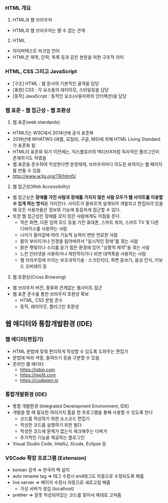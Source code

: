 ### HTML 개요
1. HTML과 웹 브라우저
 * HTML과 웹 브라우저는 뗄 수 없는 관계
 
2. HTML
 * 하이퍼텍스트 마크업 언어
 * HTML은 제목, 단락, 목록 등과 같은 본문을 위한 구조적 의미

### HTML, CSS 그리고 JavaScript
 * [구조] HTML : 웹 문서의 기본적인 골격을 담당
 * [표현] CSS : 각 요소들의 레이아웃, 스타일링을 담당
 * [동작] JavaScript : 동적인 요소(사용자와의 인터랙션)을 담당

### 웹 표준 - 웹 접근성 - 웹 호환성
 1. 웹 표준(web standards)
 * HTML5는 W3C에서 2014년에 공식 표준화
 * 2019년에 WHATWG (애플, 모질라, 구글, MS)에 의해 HTML Living Standard가 표준화 됨
 * HTML이 표준화 되기 이전에는, 익스플로러의 액티브X처럼 독자적인 플러그인이 존재하기도 하였음
 * 웹 표준을 준수하여 작성한다면 운영체제, 브라우저마다 의도된 보여지는 웹 페이지를 만들 수 있음
 * http://www.w3g.org/TR/html5/

 2. 웹 접근성(Web Accessibility)
 * 웹 접근성은 <strong>장애를 가진 사람과 장애를 가지지 않은 사람 모두가 웹 사이트를 이용할 수 있게 하는 방식</strong>을 가리킨다.
   사이트가 올바르게 설계되어 개발되고 편집되어 있을 때 모든 사용자들은 정보와 기능에 동등하게 접근할 수 있다.
 * 또한 웹 접근성은 장애를 갖지 않은 사람</strong>에게도 이점을 준다.
   * 작은 화면, 다른 입력 모드 등을 가진 휴대폰, 스마트 워치, 스마트 TV 및 다른 디바이스를 사용하는 사람
   * 나이가 들어감에 따라 기능적 능력이 변한 연로한 사람
   * 팔이 부러지거나 안경을 잃어버려서 "일시적인 장애"를 겪는 사람
   * 밝은 햇빛이나 소리를 듣기 힘든 환경에 있어 "상황적 제약"을 겪는 사람
   * 느린 인터넷을 사용하거나 제한적이거나 비싼 대역폭을 사용하는 사람
   * 웹 브라우징에 쓰이는 보조과학기술 : 스크린리더, 화면 돋보기, 음성 인식, 키보드 오버레이 등

 3. 웹 호환성(Cross Browsing)
 * 웹 브라우저 버전, 종류와 관계없는 웹사이트 접근
 * 웹 표준 준수를 통한 브라우저 호환성 확보
   * HTML, CSS 문법 준수
   * 동작, 레이아웃, 플러그인 호환성 
 
 
 ## 웹 에디터와 통합개발환경 (IDE)
### 웹 에디터(편집기)
- HTML 문법에 맞춰 편리하게 작성할 수 있도록 도와주는 편집기
- 문법에 따라 색깔, 들여쓰기 등을 구분할 수 있음
- 온라인 웹 에디터
    - https://jsbin.com
    - https://replit.com
    - https://codepen.io

### 통합개발환경 (IDE)
- 통합 개발환경 (Integrated Development Environment, IDE)
- 개발을 할 때 필요한 여러가지 툴을 한 프로그램을 통해 사용할 수 있도록 한다
    - 코드를 작성하기 위한 소스코드 편집기
    - 작성한 코드를 실행하기 위한 빌더
    - 작성한 코드에 문제가 없는지 체크해주는 디버거
    - 추가적인 기능을 제공하는 플로그인
- Visual Studio Code, IntelliJ, Xcode, Eclipse 등

### VSCode 확장 프로그램 (Extension)
- korean 검색 ⇒ 한국어 팩 설치
- auto rename tag ⇒ 태그 수정시 end태그도 자동으로 수정되도록 해줌
- live server ⇒ 페이지 수정시 자동으로 새로고침 해줌
    - 가상 서버가 생김 (localhost)
- prettier ⇒ 잘못 작성되어있는 코드를 찾아서 제대로 고쳐줌
